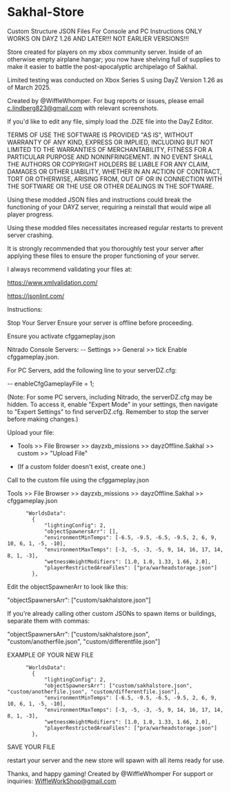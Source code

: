 # Sakhal-Store
Custom Structure JSON Files For Console and PC Instructions ONLY WORKS ON DAYZ 1.26 AND LATER!!! NOT EARLIER VERSIONS!!!

Store created for players on my xbox community server. Inside of an otherwise empty airplane hangar; you now have shelving full of supplies to make it easier to battle the post-apocalyptic archipelago of Sakhal.

Limited testing was conducted on Xbox Series S using DayZ Version 1.26 as of March 2025.

Created by @WiffleWhomper. For bug reports or issues, please email c.lindberg823@gmail.com with relevant screenshots.

If you'd like to edit any file, simply load the .DZE file into the DayZ Editor.

TERMS OF USE THE SOFTWARE IS PROVIDED "AS IS", WITHOUT WARRANTY OF ANY KIND, EXPRESS OR IMPLIED, INCLUDING BUT NOT LIMITED TO THE WARRANTIES OF MERCHANTABILITY, FITNESS FOR A PARTICULAR PURPOSE AND NONINFRINGEMENT. IN NO EVENT SHALL THE AUTHORS OR COPYRIGHT HOLDERS BE LIABLE FOR ANY CLAIM, DAMAGES OR OTHER LIABILITY, WHETHER IN AN ACTION OF CONTRACT, TORT OR OTHERWISE, ARISING FROM, OUT OF OR IN CONNECTION WITH THE SOFTWARE OR THE USE OR OTHER DEALINGS IN THE SOFTWARE.

Using these modded JSON files and instructions could break the functioning of your DAYZ server, requiring a reinstall that would wipe all player progress.

Using these modded files necessitates increased regular restarts to prevent server crashing.

It is strongly recommended that you thoroughly test your server after applying these files to ensure the proper functioning of your server.

I always recommend validating your files at:

https://www.xmlvalidation.com/

https://jsonlint.com/





Instructions:

Stop Your Server Ensure your server is offline before proceeding.

Ensure you activate cfggameplay.json 

 Nitrado Console Servers:
--  Settings >> General >> tick Enable cfggameplay.json. 

 For PC Servers, add the following line to your serverDZ.cfg:

--  enableCfgGameplayFile = 1; 

   (Note: For some PC servers, including Nitrado, the serverDZ.cfg may be hidden. To access it, enable "Expert Mode" in your settings, then navigate to "Expert Settings" to find serverDZ.cfg. Remember to stop the server before making changes.)

 Upload your file:

-  Tools >> File Browser >> dayzxb_missions >> dayzOffline.Sakhal >> custom >> "Upload File" 
 
-   (If a custom folder doesn't exist, create one.)

Call to the custom file using the cfggameplay.json  

 Tools >> File Browser >> dayzxb_missions >> dayzOffline.Sakhal >> cfggameplay.json

          "WorldsData":
        	{
        		"lightingConfig": 2,
        		"objectSpawnersArr": [],
        		"environmentMinTemps": [-6.5, -9.5, -6.5, -9.5, 2, 6, 9, 10, 6, 1, -5, -10],
        		"environmentMaxTemps": [-3, -5, -3, -5, 9, 14, 16, 17, 14, 8, 1, -3],
        		"wetnessWeightModifiers": [1.0, 1.0, 1.33, 1.66, 2.0],
        		"playerRestrictedAreaFiles": ["pra/warheadstorage.json"]
        	},

Edit the objectSpawnerArr to look like this:

"objectSpawnersArr": ["custom/sakhalstore.json"]

 If you're already calling other custom JSONs to spawn items or buildings, separate them with commas:

"objectSpawnersArr": ["custom/sakhalstore.json", "custom/anotherfile.json", "custom/differentfile.json"] 

   
   EXAMPLE OF YOUR NEW FILE         

         
          "WorldsData":
        	{
        		"lightingConfig": 2,
        		"objectSpawnersArr": ["custom/sakhalstore.json", "custom/anotherfile.json", "custom/differentfile.json"],
        		"environmentMinTemps": [-6.5, -9.5, -6.5, -9.5, 2, 6, 9, 10, 6, 1, -5, -10],
        		"environmentMaxTemps": [-3, -5, -3, -5, 9, 14, 16, 17, 14, 8, 1, -3],
        		"wetnessWeightModifiers": [1.0, 1.0, 1.33, 1.66, 2.0],
        		"playerRestrictedAreaFiles": ["pra/warheadstorage.json"]
        	},

     

SAVE YOUR FILE

restart your server and the new store will spawn with all items ready for use.

Thanks, and happy gaming! Created by @WiffleWhomper For support or inquiries: WiffleWorkShop@gmail.com
